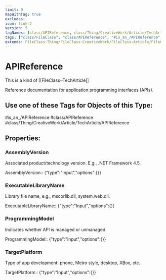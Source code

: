 ```yaml
---
limit: 9
mapWithTag: true
excludes:
icon: link-2
version: 5
tagNames: [class/APIReference, class/Thing/CreativeWork/Article/TechArticle/APIReference, is_an_/APIReference, schema-org/APIReference]
tags: ["class/FileClass", "class/APIReference", "#is_an_/APIReference", "class/Thing/CreativeWork/Article/TechArticle/APIReference"]
extends: FileClass~Thing/FileClass~CreativeWork/FileClass~Article/FileClass~TechArticle
---
```


# APIReference
This is a kind of [[FileClass~TechArticle]]

Reference documentation for application programming interfaces (APIs).


## Use one of these Tags for Objects of this Type:

#is_an_/APIReference
#class/APIReference
#class/Thing/CreativeWork/Article/TechArticle/APIReference

## Properties:

### AssemblyVersion
Associated product/technology version. E.g., .NET Framework 4.5.

AssemblyVersion:: {"type":"Input","options":{}}

### ExecutableLibraryName
Library file name, e.g., mscorlib.dll, system.web.dll.

ExecutableLibraryName:: {"type":"Input","options":{}}

### ProgrammingModel
Indicates whether API is managed or unmanaged.

ProgrammingModel:: {"type":"Input","options":{}}

### TargetPlatform
Type of app development: phone, Metro style, desktop, XBox, etc.

TargetPlatform:: {"type":"Input","options":{}}


